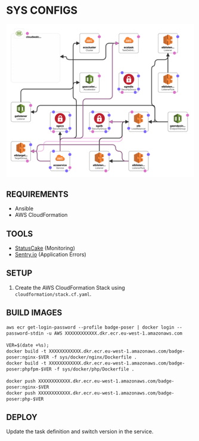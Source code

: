# SYS CONFIGS

![AWS Stack](cloudformation/stack.png)

## REQUIREMENTS

 - Ansible
 - AWS CloudFormation

## TOOLS

 - [StatusCake](https://app.statuscake.com) (Monitoring)
 - [Sentry.io](https://sentry.io/organizations/pugx) (Application Errors)

## SETUP

1. Create the AWS CloudFormation Stack using `cloudformation/stack.cf.yaml`.

## BUILD IMAGES

```
aws ecr get-login-password --profile badge-poser | docker login --password-stdin -u AWS XXXXXXXXXXXX.dkr.ecr.eu-west-1.amazonaws.com

VER=$(date +%s);
docker build -t XXXXXXXXXXXX.dkr.ecr.eu-west-1.amazonaws.com/badge-poser:nginx-$VER -f sys/docker/nginx/Dockerfile .
docker build -t XXXXXXXXXXXX.dkr.ecr.eu-west-1.amazonaws.com/badge-poser:phpfpm-$VER -f sys/docker/php/Dockerfile .

docker push XXXXXXXXXXXX.dkr.ecr.eu-west-1.amazonaws.com/badge-poser:nginx-$VER
docker push XXXXXXXXXXXX.dkr.ecr.eu-west-1.amazonaws.com/badge-poser:php-$VER
```

## DEPLOY

Update the task definition and switch version in the service.
